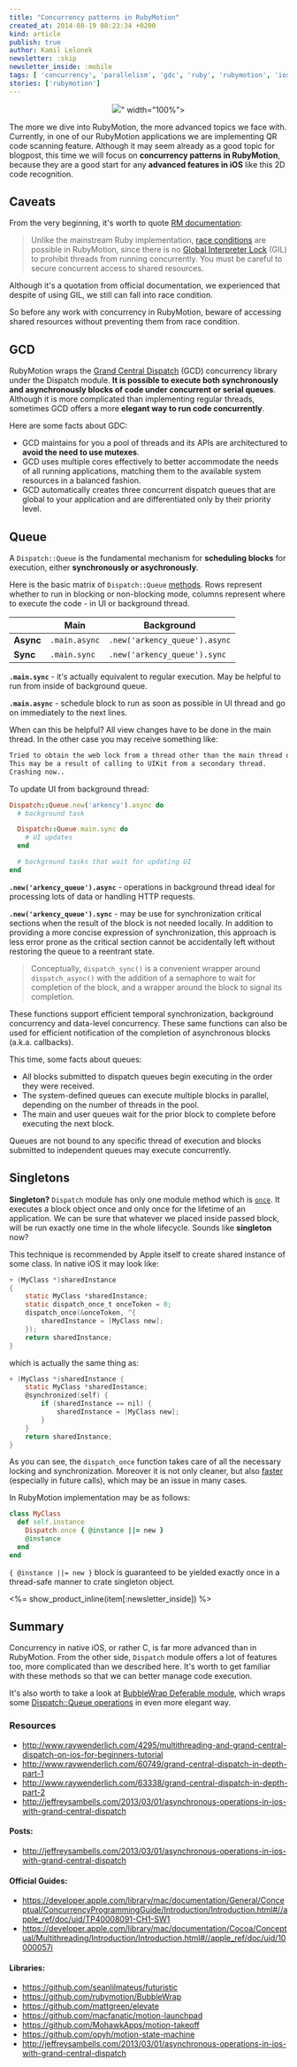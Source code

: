 ```yaml
---
title: "Concurrency patterns in RubyMotion"
created_at: 2014-08-19 08:23:34 +0200
kind: article
publish: true
author: Kamil Lelonek
newsletter: :skip
newsletter_inside: :mobile
tags: [ 'concurrency', 'parallelism', 'gdc', 'ruby', 'rubymotion', 'ios', 'mobile' ]
stories: ['rubymotion']
---
```


<p>
  <figure align="center">
    <img src="<%= src_fit("mobile/line-queue.jpg") %>" width="100%">
  </figure>
</p>

The more we dive into RubyMotion, the more advanced topics we face with. Currently, in one of our RubyMotion applications we are implementing QR code scanning feature. Although it may seem already as a good topic for blogpost, this time we will focus on **concurrency patterns in RubyMotion**, because they are a good start for any **advanced features in iOS** like this 2D code recognition.

<!-- more -->

## Caveats
From the very beginning, it's worth to quote [RM documentation](http://www.rubymotion.com/developer-center/guides/runtime/#_grand_central_dispatch):

> Unlike the mainstream Ruby implementation, [race conditions](http://en.wikipedia.org/wiki/Race_condition#Computing) are possible in RubyMotion, since there is no [Global Interpreter Lock](http://en.wikipedia.org/wiki/Global_Interpreter_Lock) (GIL) to prohibit threads from running concurrently. You must be careful to secure concurrent access to shared resources.

Although it's a quotation from official documentation, we experienced that despite of using GIL, we still can fall into race condition.

So before any work with concurrency in RubyMotion, beware of accessing shared resources without preventing them from race condition.

## GCD
RubyMotion wraps the [Grand Central Dispatch](https://developer.apple.com/Library/ios/documentation/Performance/Reference/GCD_libdispatch_Ref/Reference/reference.html) (GCD) concurrency library under the Dispatch module. **It is possible to execute both synchronously and asynchronously blocks of code under concurrent or serial queues**.
Although it is more complicated than implementing regular threads, sometimes GCD offers a more **elegant way to run code concurrently**.

Here are some facts about GDC:

- GCD maintains for you a pool of threads and its APIs are architectured to **avoid the need to use mutexes**.
- GCD uses multiple cores effectively to better accommodate the needs of all running applications, matching them to the available system resources in a balanced fashion.
- GCD automatically creates three concurrent dispatch queues that are global to your application and are differentiated only by their priority level.

## Queue
A `Dispatch::Queue` is the fundamental mechanism for **scheduling blocks** for execution, either **synchronously or asychronously**.

Here is the basic matrix of `Dispatch::Queue` [methods](https://developer.apple.com/library/mac/DOCUMENTATION/Darwin/Reference/ManPages/man3/dispatch_async.3.html). Rows represent whether to run in blocking or non-blocking mode, columns represent where to execute the code - in UI or background thread.

|       | Main                       | Background                                 |
|-------|----------------------------|--------------------------------------------|
| **Async** | `.main.async` | `.new('arkency_queue').async` |
| **Sync**  | `.main.sync`  | `.new('arkency_queue').sync`  |

**`.main.sync`** - it's actually equivalent to regular execution. May be helpful to run from inside of background queue.

**`.main.async`** - schedule block to run as soon as possible in UI thread and go on immediately to the next lines.

When can this be helpful? All view changes have to be done in the main thread. In the other case you may receive something like:

```bash
Tried to obtain the web lock from a thread other than the main thread or the web thread.
This may be a result of calling to UIKit from a secondary thread.
Crashing now..
```

To update UI from background thread:

```ruby
Dispatch::Queue.new('arkency').async do
  # background task

  Dispatch::Queue.main.sync do
    # UI updates
  end

  # background tasks that wait for updating UI
end
```

**`.new('arkency_queue').async`** - operations in background thread ideal for processing lots of data or handling HTTP requests.

**`.new('arkency_queue').sync`** - may be use for synchronization critical sections when the result of the block is not needed locally. In addition to providing a more concise expression of synchronization, this approach is less error prone as the critical section cannot be accidentally left without restoring the queue to a reentrant state.

> Conceptually, `dispatch_sync()` is a convenient wrapper around `dispatch_async()` with the addition of a semaphore to wait for completion of the block, and a wrapper around the block to signal its completion.

These functions support efficient temporal synchronization, background concurrency and data-level concurrency. These same functions can also be used for efficient notification of the completion of asynchronous blocks (a.k.a. callbacks).

This time, some facts about queues:

- All blocks submitted to dispatch queues begin executing in the order they were received.
- The system-defined queues can execute multiple blocks in parallel, depending on the number of threads in the pool.
- The main and user queues wait for the prior block to complete before executing the next block.

Queues are not bound to any specific thread of execution and blocks submitted to independent queues may execute concurrently.

## Singletons
**Singleton?** `Dispatch` module has only one module method which is [`once`](http://www.rubymotion.com/developer-center/api/Dispatch.html#once-class_method). It executes a block object once and only once for the lifetime of an application. We can be sure that whatever we placed inside passed block, will be run exactly one time in the whole lifecycle. Sounds like **singleton** now?

This technique is recommended by Apple itself to create shared instance of some class. In native iOS it may look like:

```c
+ (MyClass *)sharedInstance
{
    static MyClass *sharedInstance;
    static dispatch_once_t onceToken = 0;
    dispatch_once(&onceToken, ^{
        sharedInstance = [MyClass new];
    });
    return sharedInstance;
}
```

which is actually the same thing as:

```c
+ (MyClass *)sharedInstance {
    static MyClass *sharedInstance;
    @synchronized(self) {
        if (sharedInstance == nil) {
            sharedInstance = [MyClass new];
        }
    }
    return sharedInstance;
}
```

As you can see, the `dispatch_once` function takes care of all the necessary locking and synchronization. Moreover it is not only cleaner, but also [faster](http://bjhomer.blogspot.com/2011/09/synchronized-vs-dispatchonce.html) (especially in future calls), which may be an issue in many cases.

In RubyMotion implementation may be as follows:

```ruby
class MyClass
  def self.instance
    Dispatch.once { @instance ||= new }
    @instance
  end
end
```

`{ @instance ||= new }` block is guaranteed to be yielded exactly once in a thread-safe manner to crate singleton object.

<%= show_product_inline(item[:newsletter_inside]) %>

## Summary
Concurrency in native iOS, or rather C, is far more advanced than in RubyMotion. From the other side, `Dispatch` module offers a lot of features too, more complicated than we described here. It's worth to get familiar with these methods so that we can better manage code execution.

It's also worth to take a look at [BubbleWrap Deferable module](https://github.com/rubymotion/BubbleWrap/blob/master/motion/reactor.rb), which wraps some [Dispatch::Queue operations](https://github.com/rubymotion/BubbleWrap/blob/master/motion/reactor.rb#L88) in even more elegant way.

### Resources
- http://www.raywenderlich.com/4295/multithreading-and-grand-central-dispatch-on-ios-for-beginners-tutorial
- http://www.raywenderlich.com/60749/grand-central-dispatch-in-depth-part-1
- http://www.raywenderlich.com/63338/grand-central-dispatch-in-depth-part-2
- http://jeffreysambells.com/2013/03/01/asynchronous-operations-in-ios-with-grand-central-dispatch

#### Posts:
- http://jeffreysambells.com/2013/03/01/asynchronous-operations-in-ios-with-grand-central-dispatch

#### Official Guides:
- https://developer.apple.com/library/mac/documentation/General/Conceptual/ConcurrencyProgrammingGuide/Introduction/Introduction.html#//apple_ref/doc/uid/TP40008091-CH1-SW1
- https://developer.apple.com/library/mac/documentation/Cocoa/Conceptual/Multithreading/Introduction/Introduction.html#//apple_ref/doc/uid/10000057i

#### Libraries:
- https://github.com/seanlilmateus/futuristic
- https://github.com/rubymotion/BubbleWrap
- https://github.com/mattgreen/elevate
- https://github.com/macfanatic/motion-launchpad
- https://github.com/MohawkApps/motion-takeoff
- https://github.com/opyh/motion-state-machine
- http://jeffreysambells.com/2013/03/01/asynchronous-operations-in-ios-with-grand-central-dispatch
